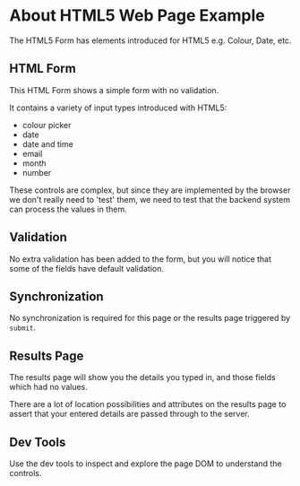 # About HTML5 Web Page Example

<div class="explanation">
        <p>The HTML5 Form has elements introduced for HTML5 e.g. Colour, Date, etc.
        </p>
</div>

<!-- TOC -->

## HTML Form

This HTML Form shows a simple form with no validation.

It contains a variety of input types introduced with HTML5:

- colour picker
- date
- date and time
- email
- month
- number  

These controls are complex, but since they are implemented by the browser we don't really need to 'test' them, we need to test that the backend system can process the values in them.

## Validation

No extra validation has been added to the form, but you will notice that some of the fields have default validation.

## Synchronization

No synchronization is required for this page or the results page triggered by `submit`.

## Results Page

The results page will show you the details you typed in, and those fields which had no values.

There are a lot of location possibilities and attributes on the results page to assert that your entered details are passed through to the server.

## Dev Tools

Use the dev tools to inspect and explore the page DOM to understand the controls.